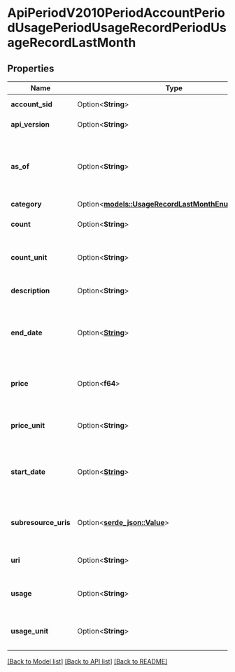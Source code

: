 # ApiPeriodV2010PeriodAccountPeriodUsagePeriodUsageRecordPeriodUsageRecordLastMonth

## Properties

Name | Type | Description | Notes
------------ | ------------- | ------------- | -------------
**account_sid** | Option<**String**> | The SID of the [Account](https://www.twilio.com/docs/iam/api/account) that accrued the usage. | [optional]
**api_version** | Option<**String**> | The API version used to create the resource. | [optional]
**as_of** | Option<**String**> | Usage records up to date as of this timestamp, formatted as YYYY-MM-DDTHH:MM:SS+00:00. All timestamps are in GMT | [optional]
**category** | Option<[**models::UsageRecordLastMonthEnumCategory**](usage_record_last_month_enum_category.md)> |  | [optional]
**count** | Option<**String**> | The number of usage events, such as the number of calls. | [optional]
**count_unit** | Option<**String**> | The units in which `count` is measured, such as `calls` for calls or `messages` for SMS. | [optional]
**description** | Option<**String**> | A plain-language description of the usage category. | [optional]
**end_date** | Option<[**String**](string.md)> | The last date for which usage is included in the UsageRecord. The date is specified in GMT and formatted as `YYYY-MM-DD`. | [optional]
**price** | Option<**f64**> | The total price of the usage in the currency specified in `price_unit` and associated with the account. | [optional]
**price_unit** | Option<**String**> | The currency in which `price` is measured, in [ISO 4127](https://www.iso.org/iso/home/standards/currency_codes.htm) format, such as `usd`, `eur`, and `jpy`. | [optional]
**start_date** | Option<[**String**](string.md)> | The first date for which usage is included in this UsageRecord. The date is specified in GMT and formatted as `YYYY-MM-DD`. | [optional]
**subresource_uris** | Option<[**serde_json::Value**](.md)> | A list of related resources identified by their URIs. For more information, see [List Subresources](https://www.twilio.com/docs/usage/api/usage-record#list-subresources). | [optional]
**uri** | Option<**String**> | The URI of the resource, relative to `https://api.twilio.com`. | [optional]
**usage** | Option<**String**> | The amount used to bill usage and measured in units described in `usage_unit`. | [optional]
**usage_unit** | Option<**String**> | The units in which `usage` is measured, such as `minutes` for calls or `messages` for SMS. | [optional]

[[Back to Model list]](../README.md#documentation-for-models) [[Back to API list]](../README.md#documentation-for-api-endpoints) [[Back to README]](../README.md)


